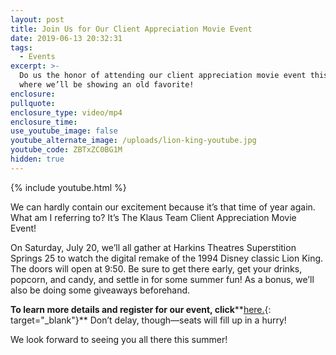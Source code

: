 ```yaml
---
layout: post
title: Join Us for Our Client Appreciation Movie Event
date: 2019-06-13 20:32:31
tags:
  - Events
excerpt: >-
  Do us the honor of attending our client appreciation movie event this summer,
  where we’ll be showing an old favorite!
enclosure:
pullquote:
enclosure_type: video/mp4
enclosure_time:
use_youtube_image: false
youtube_alternate_image: /uploads/lion-king-youtube.jpg
youtube_code: ZBTxZC0BG1M
hidden: true
---
```


{% include youtube.html %}

We can hardly contain our excitement because it’s that time of year again. What am I referring to? It’s The Klaus Team Client Appreciation Movie Event\!&nbsp;

On Saturday, July 20, we’ll all gather at Harkins Theatres Superstition Springs 25 to watch the digital remake of the 1994 Disney classic Lion King. The doors will open at 9:50. Be sure to get there early, get your drinks, popcorn, and candy, and settle in for some summer fun\! As a bonus, we’ll also be doing some giveaways beforehand.&nbsp;

**To learn more details and register for our event, click****[here.](https://www.eventbrite.com/e/klaus-team-client-appreciation-movie-july-2019-tickets-61599113607){: target="_blank"}** Don’t delay, though—seats will fill up in a hurry\! &nbsp;

We look forward to seeing you all there this summer\!